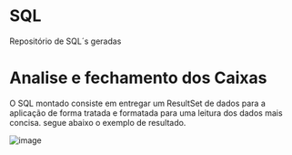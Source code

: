# SQL
Repositório de SQL´s geradas
# Analise e fechamento dos Caixas
  O SQL montado consiste em entregar um ResultSet de dados para a aplicação de forma tratada e formatada para uma leitura dos dados mais concisa.
  segue abaixo o exemplo de resultado.
  
  ![image](https://user-images.githubusercontent.com/18727307/124301764-a2254300-db36-11eb-9047-841ae4cb6a33.png)
